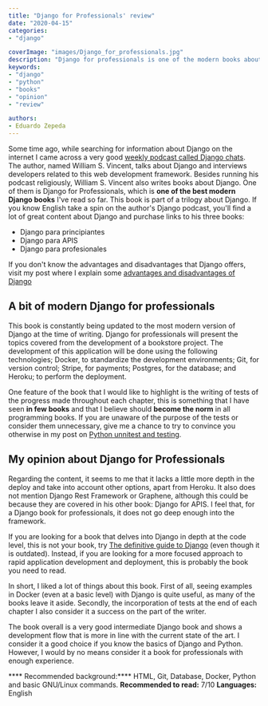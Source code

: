 ```yaml
---
title: "Django for Professionals' review"
date: "2020-04-15"
categories:
- "django"

coverImage: "images/Django_for_professionals.jpg"
description: "Django for professionals is one of the modern books about the Django web development framework. This post is my take on the book."
keywords:
- "django"
- "python"
- "books"
- "opinion"
- "review"

authors:
- Eduardo Zepeda
---
```


Some time ago, while searching for information about Django on the internet I came across a very good [weekly podcast called Django chats](https://djangochat.com/). The author, named William S. Vincent, talks about Django and interviews developers related to this web development framework. Besides running his podcast religiously, William S. Vincent also writes books about Django. One of them is Django for Professionals, which is **one of the best modern Django books** I've read so far. This book is part of a trilogy about Django. If you know English take a spin on the author's Django podcast, you'll find a lot of great content about Django and purchase links to his three books:

* Django para principiantes
* Django para APIS
* Django para profesionales

If you don't know the advantages and disadvantages that Django offers, visit my post where I explain some [advantages and disadvantages of Django](/why-should-you-use-django-framework/)

## A bit of modern Django for professionals

This book is constantly being updated to the most modern version of Django at the time of writing. Django for professionals will present the topics covered from the development of a bookstore project. The development of this application will be done using the following technologies; Docker, to standardize the development environments; Git, for version control; Stripe, for payments; Postgres, for the database; and Heroku; to perform the deployment.

One feature of the book that I would like to highlight is the writing of tests of the progress made throughout each chapter, this is something that I have seen **in few books** and that I believe should **become the norm** in all programming books. If you are unaware of the purpose of the tests or consider them unnecessary, give me a chance to try to convince you otherwise in my post on [Python unnitest and testing](/unittest-python-valen-la-pena-los-tests-en-python/).

## My opinion about Django for Professionals

Regarding the content, it seems to me that it lacks a little more depth in the deploy and take into account other options, apart from Heroku. It also does not mention Django Rest Framework or Graphene, although this could be because they are covered in his other book: Django for APIS. I feel that, for a Django book for professionals, it does not go deep enough into the framework.

If you are looking for a book that delves into Django in depth at the code level, this is not your book, try [The definitive guide to Django](/the-definitive-guide-to-django/) (even though it is outdated). Instead, if you are looking for a more focused approach to rapid application development and deployment, this is probably the book you need to read.

In short, I liked a lot of things about this book. First of all, seeing examples in Docker (even at a basic level) with Django is quite useful, as many of the books leave it aside. Secondly, the incorporation of tests at the end of each chapter I also consider it a success on the part of the writer.

The book overall is a very good intermediate Django book and shows a development flow that is more in line with the current state of the art. I consider it a good choice if you know the basics of Django and Python. However, I would by no means consider it a book for professionals with enough experience.

**** Recommended background:**** HTML, Git, Database, Docker, Python and basic GNU/Linux commands.
**Recommended to read:** 7/10
**Languages:** English